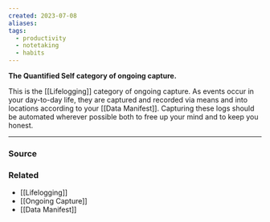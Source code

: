 ```yaml
---
created: 2023-07-08
aliases: 
tags:
  - productivity
  - notetaking
  - habits
---
```

**The Quantified Self category of ongoing capture.**

This is the [[Lifelogging]] category of ongoing capture. As events occur in your day-to-day life, they are captured and recorded via means and into locations according to your [[Data Manifest]]. Capturing these logs should be automated wherever possible both to free up your mind and to keep you honest. 

---

### Source

### Related
- [[Lifelogging]]
- [[Ongoing Capture]]
- [[Data Manifest]]